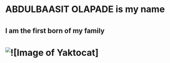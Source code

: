 # <h1>ABDULBAASIT OLAPADE is my name</h1>
# <h2>I am the first born of my family</h2> 
# <img src="(https://octodex.github.com/images/yaktocat.png)" alt="![Image of Yaktocat]">
